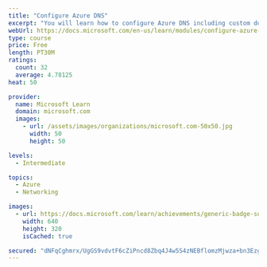 ```yaml
---
title: "Configure Azure DNS"
excerpt: "You will learn how to configure Azure DNS including custom domain names and record sets."
webUrl: https://docs.microsoft.com/en-us/learn/modules/configure-azure-dns/
type: course
price: Free
length: PT30M
ratings:
  count: 32
  average: 4.78125
heat: 50

provider:
  name: Microsoft Learn
  domain: microsoft.com
  images:
    - url: /assets/images/organizations/microsoft.com-50x50.jpg
      width: 50
      height: 50

levels:
  - Intermediate

topics:
  - Azure
  - Networking

images:
  - url: https://docs.microsoft.com/learn/achievements/generic-badge-social.png
    width: 640
    height: 320
    isCached: true

secured: "dNFqCghmrx/UgGS9vdvtF6cZiPncd8Zbq4J4w5S4zNEBflomzMjwza+bn3EzgXwgsRAb06eyF8vcTRPxpHRZX8tgt92qZjvItNgUEBgDltqRXe59lkO07p8Zi2ijwYUx5nOiF/rlMq98bJc8UmOev04Rxq/3/CAfAhdW4CzL6AJEzC6p6kvhgxpPQDaxJyscqJbE3mBYcc1mC7pu2FpsehZQmKnG8oA9KKKw8J/4vD29Odjaso4Iyu7OVJ2fA13lMZIFiwxP039uTOBQ5cAElB4U76fIq39gTv8rwckLku+lbmAGhAiLGxAHw830Q5mO/LOO3HT93rmbi60cjafKug3lH0pv3Hil84MdswT2kOucGRH4hMji0Rgj4UWfqaVCUCC0FsV0ZfpIQBageWEAiL7e5mb2VVvImzjjaHXEIrg=;GdYMa28BdUvy9H6FxHxz5Q=="
---
```


